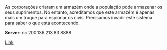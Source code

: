 As corporações criaram um armazém onde a população pode armazenar os seus suprimentos. No entanto, acreditamos que este armazém é apenas mais um truque para espionar os civís. Precisamos invadir este sistema para saber o que está acontecendo.

**Server:** nc 200.136.213.83 8888

[Link](https://cloud.ufscar.br:8080/v1/AUTH_c93b694078064b4f81afd2266a502511/static.pwn2win.party/warehouse_dd67e7825fca12a6fd31a56de0fc4abbd645f0ef3d5f1187d44b89706670f690.tar.gz)



